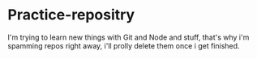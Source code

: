# Practice-repositry
I'm trying to learn new things with Git and Node and stuff, that's why i'm spamming repos right away, i'll prolly delete them once i get finished.
